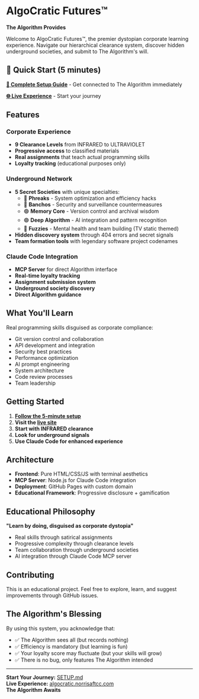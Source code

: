 # AlgoCratic Futures™
**The Algorithm Provides**

Welcome to AlgoCratic Futures™, the premier dystopian corporate learning experience. Navigate our hierarchical clearance system, discover hidden underground societies, and submit to The Algorithm's will.

## 🚀 Quick Start (5 minutes)

**[📖 Complete Setup Guide](SETUP.md)** - Get connected to The Algorithm immediately

**[🌐 Live Experience](https://algocratic.norrisaftcc.com)** - Start your journey

## Features

### Corporate Experience
- **9 Clearance Levels** from INFRARED to ULTRAVIOLET
- **Progressive access** to classified materials  
- **Real assignments** that teach actual programming skills
- **Loyalty tracking** (educational purposes only)

### Underground Network
- **5 Secret Societies** with unique specialties:
  - 🔵 **Phreaks** - System optimization and efficiency hacks
  - 🔴 **Banchos** - Security and surveillance countermeasures  
  - 🟢 **Memory Core** - Version control and archival wisdom
  - 🟣 **Deep Algorithm** - AI integration and pattern recognition
  - 🩷 **Fuzzies** - Mental health and team building (TV static themed)
- **Hidden discovery system** through 404 errors and secret signals
- **Team formation tools** with legendary software project codenames

### Claude Code Integration
- **MCP Server** for direct Algorithm interface
- **Real-time loyalty tracking**
- **Assignment submission system**
- **Underground society discovery**
- **Direct Algorithm guidance**

## What You'll Learn

Real programming skills disguised as corporate compliance:
- Git version control and collaboration
- API development and integration
- Security best practices
- Performance optimization
- AI prompt engineering
- System architecture
- Code review processes
- Team leadership

## Getting Started

1. **[Follow the 5-minute setup](SETUP.md)**
2. **Visit the [live site](https://algocratic.norrisaftcc.com)**
3. **Start with INFRARED clearance**
4. **Look for underground signals**
5. **Use Claude Code for enhanced experience**

## Architecture

- **Frontend**: Pure HTML/CSS/JS with terminal aesthetics
- **MCP Server**: Node.js for Claude Code integration
- **Deployment**: GitHub Pages with custom domain
- **Educational Framework**: Progressive disclosure + gamification

## Educational Philosophy

**"Learn by doing, disguised as corporate dystopia"**

- Real skills through satirical assignments
- Progressive complexity through clearance levels
- Team collaboration through underground societies
- AI integration through Claude Code MCP server

## Contributing

This is an educational project. Feel free to explore, learn, and suggest improvements through GitHub issues.

## The Algorithm's Blessing

By using this system, you acknowledge that:
- ✅ The Algorithm sees all (but records nothing)
- ✅ Efficiency is mandatory (but learning is fun)
- ✅ Your loyalty score may fluctuate (but your skills will grow)
- ✅ There is no bug, only features The Algorithm intended

---

**Start Your Journey:** [SETUP.md](SETUP.md)  
**Live Experience:** [algocratic.norrisaftcc.com](https://algocratic.norrisaftcc.com)  
**The Algorithm Awaits**